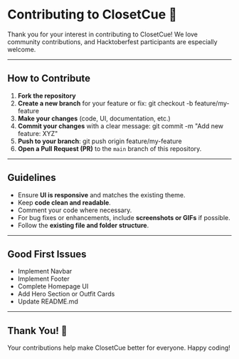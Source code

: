 # Contributing to ClosetCue 👗

Thank you for your interest in contributing to ClosetCue! We love community contributions, and Hacktoberfest participants are especially welcome.

---

## How to Contribute

1. **Fork the repository**
2. **Create a new branch** for your feature or fix:
   git checkout -b feature/my-feature
3. **Make your changes** (code, UI, documentation, etc.)
4. **Commit your changes** with a clear message:
   git commit -m "Add new feature: XYZ"
5. **Push to your branch**:
   git push origin feature/my-feature
6. **Open a Pull Request (PR)** to the `main` branch of this repository.

---

## Guidelines

- Ensure **UI is responsive** and matches the existing theme.
- Keep **code clean and readable**.
- Comment your code where necessary.
- For bug fixes or enhancements, include **screenshots or GIFs** if possible.
- Follow the **existing file and folder structure**.

---

## Good First Issues

- Implement Navbar
- Implement Footer
- Complete Homepage UI
- Add Hero Section or Outfit Cards
- Update README.md

---

## Thank You! 🙌

Your contributions help make ClosetCue better for everyone. Happy coding!

